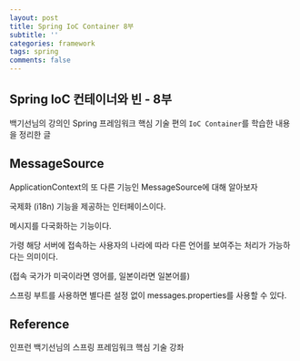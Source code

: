 ```yaml
---
layout: post
title: Spring IoC Container 8부
subtitle: ''
categories: framework
tags: spring
comments: false
---
```


## Spring IoC 컨테이너와 빈 - 8부

백기선님의 강의인 Spring 프레임워크 핵심 기술 편의 `IoC Container`를 학습한 내용을 정리한 글

## MessageSource

ApplicationContext의 또 다른 기능인 MessageSource에 대해 알아보자

국제화 (i18n) 기능을 제공하는 인터페이스이다.

메시지를 다국화하는 기능이다.

가령 해당 서버에 접속하는 사용자의 나라에 따라 다른 언어를 보여주는 처리가 가능하다는 의미이다.

(접속 국가가 미국이라면 영어를, 일본이라면 일본어를)

스프링 부트를 사용하면 별다른 설정 없이 messages.properties를 사용할 수 있다.

## Reference

인프런 백기선님의 스프링 프레임워크 핵심 기술 강좌
